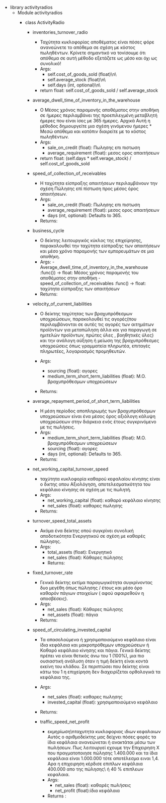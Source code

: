 - library activityradios
    - Module activityradios
        - class ActivityRadio

            - inventories_turnover_radio
                - Ταχύτητα κυκλοφορίας αποθέματος είναι πόσες  φόρε  ανανεώνετε το απόθεμα σε σχέση με κόστος πωληθέντων. Κρίνετε σημαντικό να τονίσουμε  ότι  απόθεμα σε  αυτή μέθοδο εξετάζετε ως μέσο και όχι ως  συνολικό!
                - Args:
                    - self.cost_of_goods_sold (float)\n\
                    - self.average_stock (float)\n\
                    - self.days (int, optional)\n\        
                - return float: self.cost_of_goods_sold / self.average_stock

            - average_dwell_time_of_inventory_in_the_warehouse
                - Ο Μέσος χρόνος παραμονής αποθέματος στην αποθήκη σε ήμερες περιλαμβάνει της προεπιλεγμένη μεταβλητή ήμερες
                που είναι ίσες με 365 ήμερες. Αρχικά Αυτή η μέθοδος δημιουργείτε μια σχέση γινόμενου ήμερες * Μεσώ απόθεμα και κατόπιν διαιρείτε  με το  κόστος πωληθέντων.
                - Args:
                    - sale_on_credit (float): Πωλησης επι πιστωση
                    - average_requirement (float): μεσος ορος απαιτήσεων
                - return float: (self.days * self.verage_stock) / self.cost_of_goods_sold

            - speed_of_collection_of_receivables
                - Η ταχύτητα είσπραξης απαιτήσεων περιλαμβάνουν την σχέση Πώλησης επί πίστωση προς μέσος όρος απαιτήσεων.
                -  Args:
                    - sale_on_credit (float): Πωλησης επι πιστωση
                    - average_requirement (float): μεσος ορος απαιτήσεων
                    - days (int, optional): Defaults to 365.
                -  Returns: 

            - business_cycle 
                - Ο  δείκτης  λειτουργικός κύκλος της επιχείρησης,
                παρακολουθεί την ταχύτητα είσπραξης των απαιτήσεων και μέσο χρόνο παραμονής των εμπορευμάτων σε μια  αποθήκη.
                - Args:
                    -Average_dwell_time_of_inventory_in_the_warehouse 
                            :func()) -> float: Μέσος χρόνος παραμονής του αποθέματος στην αποθήκη
                    -speed_of_collection_of_receivables :func() -> float: ταχύτητα είσπραξης των απαιτήσεων
                - Returns: 

            - velocity_of_current_liabilities
                - Ο  δείκτης ταχύτητας των βραχυπρόθεσμων υποχρεώσεων, παρακολουθεί τις  αγορές(που περιλαμβάνονται σε αυτές τις αγορές των αιτημάτων  προϊόντων για μεταπώληση άλλα και για παραγωγή 
                σε  ημιτελών προϊόντων, πρώτες ύλες , βοηθητικές ύλες)
                και την ανάλογη αύξηση ή μείωση της βραχυπρόθεσμες \
                υποχρεώσεις όπως γραμματεία πληρωτέα, επιταγές πληρωτέες, λογαριασμός προμηθευτών.
                - Args:
                    - sourcing (float): αγορες
                    - medium_term_short_term_liabilities (float): Μ.Ο. βραχυπρόθεσμων υποχρεώσεων

                - Returns: 

            - average_repayment_period_of_short_term_liabilities
                -  Η μέση περίοδος αποπληρωμής των βραχυπρόθεσμων 
                υποχρεώσεων είναι ένα μέσος  όρος αξιόλογη κάλυψη υποχρεώσεων στην διάρκεια ενός έτους συγκρινόμενο  με τις  πωλήσεις.
                - Args:
                    - medium_term_short_term_liabilities (float):
                            Μ.Ο. βραχυπρόθεσμων υποχρεώσεων
                    - sourcing (float): αγορες
                    - days (int, optional):  Defaults to 365.
                - Returns: 

            - net_working_capital_turnover_speed
                - ταχύτητα κυκλοφορία καθαρού κεφαλαίου κίνησης είναι ο δικτης οπου Αξιολόγηση, αποτελεσματικότητα του κεφάλαιο κίνησης σε σχέση με τις πωλητή.
                -  Args:
                    - net_working_capital (float): καθαρό κεφάλαιο κίνησης
                    - net_sales (float): καθαρες πωλησης 
                - Returns:

            - turnover_speed_total_assets
                - Ακόμα ένα δείκτης οπού συγκρίνει
                συνολική αποδοτικότητα Ενεργητικού σε σχέση με καθαρές πώλησης.
                - Args:
                    - total_assets (float): Ενεργητικό
                    - net_sales (float): Κάθαρες πώλησης
                    - Returns:

            - fixed_turnover_rate
                - Γενικά δείκτης εκτίμα παραγωγικότητα συγκρίνοντας
                δυο  μεγέθη όπως  πώλησης / έτους και μέσο όρο καθαρόν πάγιων στοιχείων ( αφού αφαιρεθούν η αποσβέσεις).
                - Args:
                    - net_sales (float): Κάθαρες πώλησης
                    - net_assets (float): πάγια
                - Returns:

            - speed_of_circulating_invested_capital
                - Τα απασολούμενα ή χρησιμοποιούμενο κεφάλαιο είναι
                ίδια κεφάλαια και μακροπρόθεμων υποχρεώσεων ή
                Καθαρό κεφάλαιο κίνησης και πάγια. Γενικά δείκτης πρέπει να είναι θετικός άνω του 1 (100%), μια πιο ουσιαστική ανάλυση όταν η τιμή δείκτη είναι κοντά εκείνη του κλάδου. Σε περιπτώσει που δείκτης είναι κάτω του 1 η επιχείρηση δεν διαχειρίζεται ορθολογικά τα κεφάλαια της.
                - Args:
                    - net_sales (float): καθαρες πωλησης
                    - invested_capital (float): χρησιμοποιούμενο κεφάλαιο
                - Returns:

                - traffic_speed_net_profit
                    - εκμηρίωση\nταχυτητα κυκλοφοριας ιδιων κεφαλαιων 
                    Αυτός ο αριθμοδείκτης μας δείχνει πόσες φορές τα  ίδια κεφάλαια ανανεώνεται ή ανακτάται μέσω των πωλήσεων. Πως λειτουργεί εχουμε την Επιχειρηση Χ
                    που πραγματοποιησε πώλησης 1.400.000 και τα ίδια κεφάλαια είναι   1.000.000 τότε αποτέλεσμα ειναι 1,4.  Αρα  η επιχειρηση κέρδισε επιπλων κεφάλαια 400.000 απο της πώλησης\ ή 40 % επιπλεων κεφαλαια.
                    - Args:
                        - net_sales (float): καθαρές πωλήσεις
                        - net_profit (float):ίδια κεφάλαια
                    - Returns : 


